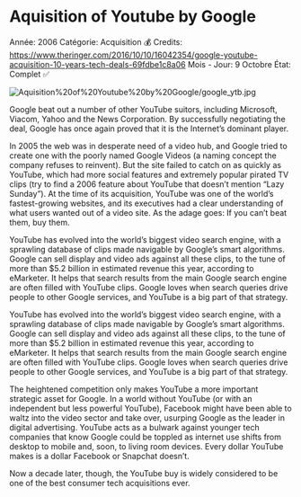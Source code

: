 # Aquisition of Youtube by Google

Année: 2006
Catégorie: Acquisition 💰
Credits: https://www.theringer.com/2016/10/10/16042354/google-youtube-acquisition-10-years-tech-deals-69fdbe1c8a06
Mois - Jour: 9 Octobre
État: Complet ✅

![Aquisition%20of%20Youtube%20by%20Google/google_ytb.jpg](Aquisition%20of%20Youtube%20by%20Google/google_ytb.jpg)

Google beat out a number of other YouTube suitors, including Microsoft, Viacom, Yahoo and the News Corporation. By successfully negotiating the deal, Google has once again proved that it is the Internet’s dominant player.

In 2005 the web was in desperate need of a video hub, and Google tried to create one with the poorly named Google Videos (a naming concept the company refuses to reinvent). But the site failed to catch on as quickly as YouTube, which had more social features and extremely popular pirated TV clips (try to find a 2006 feature about YouTube that doesn’t mention “Lazy Sunday”). At the time of its acquisition, YouTube was one of the world’s fastest-growing websites, and its executives had a clear understanding of what users wanted out of a video site. As the adage goes: If you can’t beat them, buy them.

YouTube has evolved into the world’s biggest video search engine, with a sprawling database of clips made navigable by Google’s smart algorithms. Google can sell display and video ads against all these clips, to the tune of more than $5.2 billion in estimated revenue this year, according to eMarketer. It helps that search results from the main Google search engine are often filled with YouTube clips. Google loves when search queries drive people to other Google services, and YouTube is a big part of that strategy.

YouTube has evolved into the world’s biggest video search engine, with a sprawling database of clips made navigable by Google’s smart algorithms. Google can sell display and video ads against all these clips, to the tune of more than $5.2 billion in estimated revenue this year, according to eMarketer. It helps that search results from the main Google search engine are often filled with YouTube clips. Google loves when search queries drive people to other Google services, and YouTube is a big part of that strategy.

The heightened competition only makes YouTube a more important strategic asset for Google. In a world without YouTube (or with an independent but less powerful YouTube), Facebook might have been able to waltz into the video sector and take over, usurping Google as the leader in digital advertising. YouTube acts as a bulwark against younger tech companies that know Google could be toppled as internet use shifts from desktop to mobile and, soon, to living room devices. Every dollar YouTube makes is a dollar Facebook or Snapchat doesn’t.

Now a decade later, though, the YouTube buy is widely considered to be one of the best consumer tech acquisitions ever.